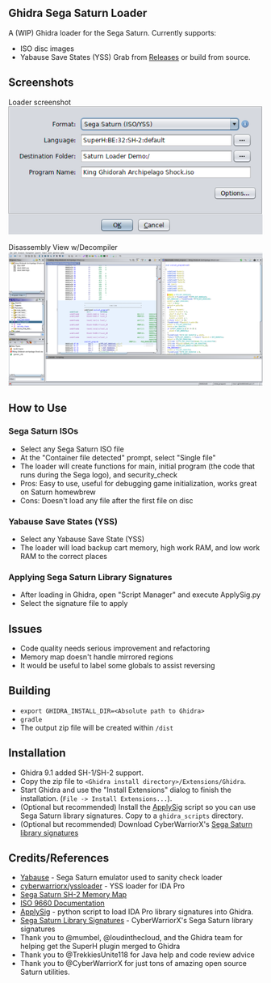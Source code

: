 ## Ghidra Sega Saturn Loader

A (WIP) Ghidra loader for the Sega Saturn. Currently supports:
- ISO disc images
- Yabause Save States (YSS)
Grab from [Releases](https://github.com/VGKintsugi/Ghidra-SegaSaturn-Loader/releases/) or build from source. 

## Screenshots

Loader screenshot  
![Loader](screenshot_loader.png)

Disassembly View w/Decompiler  
![Disassembly View](screenshot_loaded.png)

## How to Use
### Sega Saturn ISOs
- Select any Sega Saturn ISO file
- At the "Container file detected" prompt, select "Single file"
- The loader will create functions for main, initial program (the code that runs during the Sega logo), and security_check
- Pros: Easy to use, useful for debugging game initialization, works great on Saturn homewbrew
- Cons: Doesn't load any file after the first file on disc

### Yabause Save States (YSS)
- Select any Yabause Save State (YSS) 
- The loader will load backup cart memory, high work RAM, and low work RAM to the correct places

### Applying Sega Saturn Library Signatures
- After loading in Ghidra, open "Script Manager" and execute ApplySig.py
- Select the signature file to apply

## Issues
- Code quality needs serious improvement and refactoring
- Memory map doesn't handle mirrored regions
- It would be useful to label some globals to assist reversing

## Building
- ``export GHIDRA_INSTALL_DIR=<Absolute path to Ghidra>``
- ``gradle``
- The output zip file will be created within `/dist`

## Installation
- Ghidra 9.1 added SH-1/SH-2 support.     
- Copy the zip file to ``<Ghidra install directory>/Extensions/Ghidra``.
- Start Ghidra and use the "Install Extensions" dialog to finish the installation. (``File -> Install Extensions...``).
- (Optional but recommended) Install the [ApplySig](https://github.com/NWMonster/ApplySig) script so you can use Sega Saturn library signatures. Copy to a ``ghidra_scripts`` directory.
- (Optional but recommended) Download CyberWarriorX's [Sega Saturn library signatures](http://cyberwarriorx.com/saturn-utilities) 

## Credits/References
- [Yabause](https://github.com/Yabause/yabause) - Sega Saturn emulator used to sanity check loader
- [cyberwarriorx/yssloader](https://github.com/cyberwarriorx/yssloader) - YSS loader for IDA Pro
- [Sega Saturn SH-2 Memory Map](https://wiki.yabause.org/index.php5?title=SH-2CPU)
- [ISO 9660 Documentation](https://wiki.osdev.org/ISO_9660)
- [ApplySig](https://github.com/NWMonster/ApplySig) - python script to load IDA Pro library signatures into Ghidra. 
- [Sega Saturn Library Signatures](http://cyberwarriorx.com/saturn-utilities) -  CyberWarriorX's Sega Saturn library signatures
- Thank you to @mumbel, @loudinthecloud, and the Ghidra team for helping get the SuperH plugin merged to Ghidra
- Thank you to @TrekkiesUnite118 for Java help and code review advice
- Thank you to @CyberWarriorX for just tons of amazing open source Saturn utilities. 



